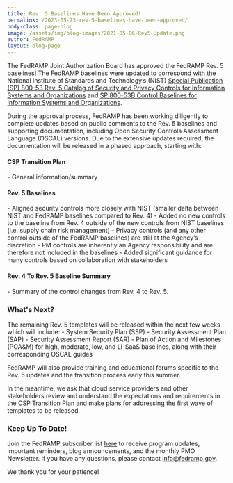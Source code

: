 ```yaml
---
title: Rev. 5 Baselines Have Been Approved!
permalink: /2023-05-23-rev-5-baselines-have-been-approved/
body-class: page-blog
image: /assets/img/blog-images/2021-05-06-Rev5-Update.png
author: FedRAMP
layout: blog-page
---
```

The FedRAMP Joint Authorization Board has approved the FedRAMP Rev. 5 baselines! The FedRAMP baselines were updated to correspond with the National Institute of Standards and Technology’s (NIST) <a href="https://csrc.nist.gov/publications/detail/sp/800-53/rev-5/final" target="_blank" rel="noopener noreferrer">Special Publication (SP) 800-53 Rev. 5 Catalog of Security and Privacy Controls for Information Systems and Organizations</a> and <a href="https://csrc.nist.gov/publications/detail/sp/800-53b/final" target="_blank" rel="noopener noreferrer">SP 800-53B Control Baselines for Information Systems and Organizations</a>. 

During the approval process, FedRAMP has been working diligently to complete updates based on public comments to the Rev. 5 baselines and supporting documentation, including Open Security Controls Assessment Language (OSCAL) versions. Due to the extensive updates required, the documentation will be released in a phased approach, starting with:

<h4>CSP Transition Plan</h4> 
- General information/summary 

<h4>Rev. 5 Baselines</h4>
- Aligned security controls more closely with NIST (smaller delta between NIST and FedRAMP baselines compared to Rev. 4)
- Added no new controls to the baseline from Rev. 4 outside of the new controls from NIST baselines (i.e. supply chain risk management)
- Privacy controls (and any other control outside of the FedRAMP baselines) are still at the Agency’s discretion
- PM controls are inherently an Agency responsibility and are therefore not included in the baselines
-  Added significant guidance for many controls based on collaboration with stakeholders

<h4>Rev. 4 To Rev. 5 Baseline Summary</h4>
- Summary of the control changes from Rev. 4 to Rev. 5.

<h3>What's Next?</h3> 
The remaining Rev. 5 templates will be released within the next few weeks which will include: 
- System Security Plan (SSP)
- Security Assessment Plan (SAP)
- Security Assessment Report (SAR)
- Plan of Action and Milestones (POA&M) for high, moderate, low, and Li-SaaS baselines, along with their corresponding OSCAL guides 

FedRAMP will also provide training and educational forums specific to the Rev. 5 updates and the transition process early this summer. 

In the meantime, we ask that cloud service providers and other stakeholders review and understand the expectations and requirements in the CSP Transition Plan and make plans for addressing the first wave of templates to be released.

<h3>Keep Up To Date!</h3>
Join the FedRAMP subscriber list <a href="https://public.govdelivery.com/accounts/USGSA/subscriber/new" target="_blank" rel="noopener noreferrer">here</a> to receive program updates, important reminders, blog announcements, and the monthly PMO Newsletter. If you have any questions, please contact <a href="mailto:info@fedramp.gov" target="_blank" rel="noopener noreferrer">info@fedramp.gov</a>.

We thank you for your patience!
